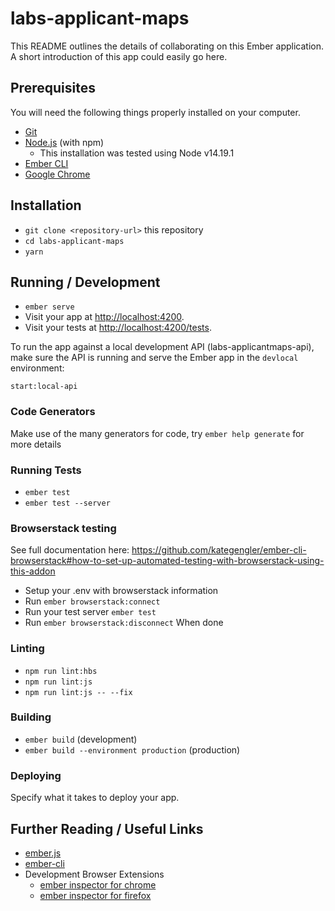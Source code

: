# labs-applicant-maps

This README outlines the details of collaborating on this Ember application.
A short introduction of this app could easily go here.

## Prerequisites 

You will need the following things properly installed on your computer.

* [Git](https://git-scm.com/)
* [Node.js](https://nodejs.org/) (with npm)
  * This installation was tested using Node v14.19.1
* [Ember CLI](https://ember-cli.com/)
* [Google Chrome](https://google.com/chrome/)

## Installation

* `git clone <repository-url>` this repository
* `cd labs-applicant-maps`
* `yarn`

## Running / Development

* `ember serve`
* Visit your app at [http://localhost:4200](http://localhost:4200).
* Visit your tests at [http://localhost:4200/tests](http://localhost:4200/tests).

To run the app against a local development API (labs-applicantmaps-api), make sure the API is running and serve the Ember app in the `devlocal` environment:

`start:local-api`

### Code Generators

Make use of the many generators for code, try `ember help generate` for more details

### Running Tests

* `ember test`
* `ember test --server`

### Browserstack testing

See full documentation here: https://github.com/kategengler/ember-cli-browserstack#how-to-set-up-automated-testing-with-browserstack-using-this-addon

* Setup your .env with browserstack information
* Run `ember browserstack:connect`
* Run your test server `ember test`
* Run `ember browserstack:disconnect` When done

### Linting

* `npm run lint:hbs`
* `npm run lint:js`
* `npm run lint:js -- --fix`

### Building

* `ember build` (development)
* `ember build --environment production` (production)

### Deploying

Specify what it takes to deploy your app.

## Further Reading / Useful Links

* [ember.js](https://emberjs.com/)
* [ember-cli](https://ember-cli.com/)
* Development Browser Extensions
  * [ember inspector for chrome](https://chrome.google.com/webstore/detail/ember-inspector/bmdblncegkenkacieihfhpjfppoconhi)
  * [ember inspector for firefox](https://addons.mozilla.org/en-US/firefox/addon/ember-inspector/)
